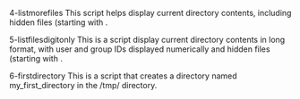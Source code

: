 4-listmorefiles
This script helps display current directory contents, including hidden files (starting with .

5-listfilesdigitonly
This is a script display current directory contents in long format, with user and group IDs displayed numerically and hidden files (starting with .

6-firstdirectory
This is a script that creates a directory named my_first_directory in the /tmp/ directory.
